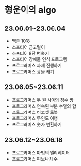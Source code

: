 # 형운이의 algo

## 23.06.01~23.06.04

- 백준 1018
- 소프티어 금고털이
- 소프티어 8단 변속기
- 소프티어 장애물 인식 프로그램
- 프로그래머스 과제 진행하기
- 프로그래머스 광물 캐기

## 23.06.05~23.06.11

- 프로그래머스 두 원 사이의 정수 쌍
- 프로그래머스 연속된 부분 수열의 합
- 프로그래머스 리코쳇 로봇
- 프로그래머스 무인도 여행
- 프로그래머스 숫자 변환하기

## 23.06.12~23.06.18

- 프로그래머스 마법의 엘리베이터
- 프로그래머스 피보나치 수
